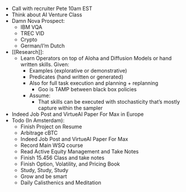 - Call with recruiter Pete 10am EST
- Think about AI Venture Class
- Damn Nova Prospect:
    - IBM VQA
    - TREC VID
    - Crypto
    - German/I’m Dutch
- [[Research]]:
    - Learn Operators on top of Aloha and Diffusion Models or hand written skills. Given:
        - Examples (explorative or demonstrative)
        - Predicates (hand written or generated)
        - Also for full task execution and planning + replanning
            - Goo is TAMP between black box policies
        - Assume:
            - That skills can be executed with stochasticity that’s mostly capture within the sampler
- Indeed Job Post and VirtueAI Paper For Max in Europe
- Todo (In Amsterdam):
    - Finish Project on Resume
    - Arbitrage cBTC
    - Indeed Job Post and VirtueAI Paper For Max
    - Record Main WSQ course
    - Read Active Equity Management and Take Notes
    - Finish 15.456 Class and take notes
    - Finish Option, Volatility, and Pricing Book
    - Study, Study, Study
    - Grow and be smart
    - Daily Calisthenics and Meditation
